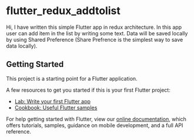 # flutter_redux_addtolist

Hi, I have written this simple Flutter app in redux architecture. In this app user can add item in the list by writing some text. Data will be saved locally by using Shared Preference (Share Prefrence is the simplest way to save data locally).



## Getting Started

This project is a starting point for a Flutter application.

A few resources to get you started if this is your first Flutter project:

- [Lab: Write your first Flutter app](https://flutter.io/docs/get-started/codelab)
- [Cookbook: Useful Flutter samples](https://flutter.io/docs/cookbook)

For help getting started with Flutter, view our 
[online documentation](https://flutter.io/docs), which offers tutorials, 
samples, guidance on mobile development, and a full API reference.
